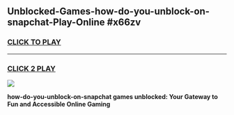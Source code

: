 
## Unblocked-Games-how-do-you-unblock-on-snapchat-Play-Online #x66zv
<h3>
<a href="https://news.freeplayer.one?title=how-do-you-unblock-on-snapchat&ref=3">CLICK TO PLAY</a></h3>
<hr>

<h3>
<a href="https://news.freeplayer.one?title=how-do-you-unblock-on-snapchat&ref=3">CLICK 2 PLAY</a>
  
</h3>

<a href="https://news.freeplayer.one?title=how-do-you-unblock-on-snapchat&ref=3"><img src="https://clearcache.store/games.png"></a>


**how-do-you-unblock-on-snapchat games unblocked: Your Gateway to Fun and Accessible Online Gaming**
